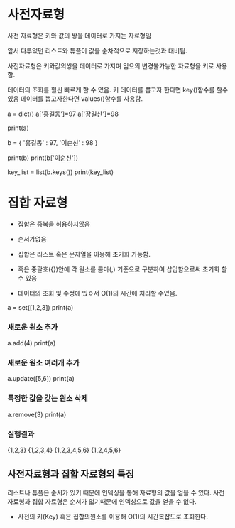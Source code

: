 # 사전자료형
사전 자료형은 키와 값의 쌍을 데이터로 가지는 자료형임

앞서 다루었던 리스트와 튜플이 값을 순차적으로 저장하는것과 대비됨.

사전자료형은 키와값의쌍을 데이터로 가지며 임으의 변경불가능한 자료형을 키로 사용함.

데이터의 조회를 훨씬 빠르게 할 수 있음.
키 데이터를 뽑고자 한다면 key()함수를 할수있음
데이터를 뽑고자한다면 values()함수를 사용함.

a = dict()
a['홍길동']=97
a['장길산']=98

print(a)

b = {
    '홍길동' : 97,
    '이순신' : 98
}

print(b)
print(b['이순신'])

key_list =  list(b.keys())
print(key_list)

# 집합 자료형

* 집합은 중복을 허용하지않음
* 순서가없음

* 집합은 리스트 혹은 문자열을 이용해 초기화 가능함.

* 혹은 중괄호({})안에 각 원소를 콤마(,) 기준으로 구분하여 삽입함으로써 초기화 할 수 있음
* 데이터의 조회 및 수정에 있ㅇ서 O(1)의 시간에 처리할 수있음.

a = set([1,2,3])
print(a)

### 새로운 원소 추가
a.add(4)
print(a)

### 새로운 원소 여러개 추가
a.update([5,6])
print(a)

### 특정한 값을 갖는 원소 삭제
a.remove(3)
print(a)

### 실행결과

{1,2,3}
{1,2,3,4}
{1,2,3,4,5,6}
{1,2,4,5,6}

## 사전자료형과 집합 자료형의 특징

리스트나 튜플은 순서가 있기 때문에 인덱싱을 통해 자료형의 값을 얻을 수 있다.
사전 자료형과 집합 자료형은 순서가 없기때문에 인덱싱으로 값을 얻을 수 없다.

* 사전의 키(Key) 혹은 집합의원소를 이용해 O(1)의 시간복잡도로 조회한다.